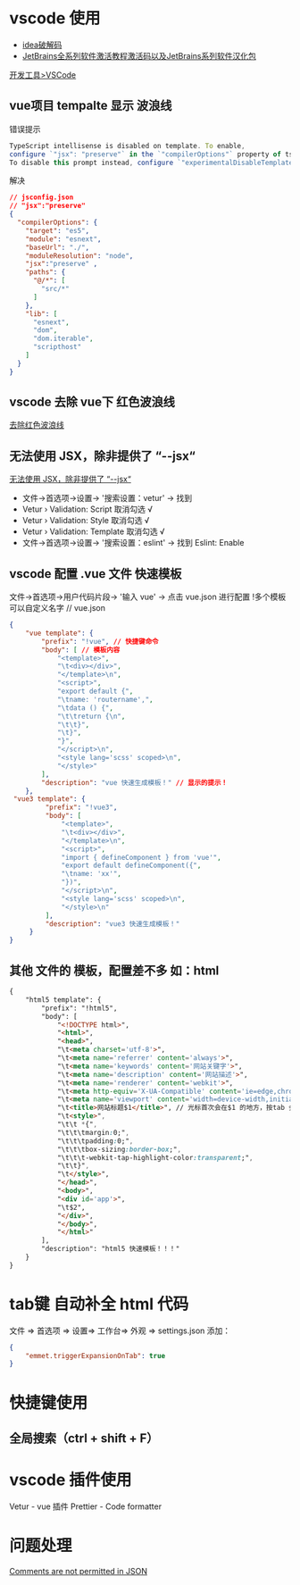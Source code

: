 # vscode 使用

- [idea破解码](https://www.yht7.com/cate/123)
- [JetBrains全系列软件激活教程激活码以及JetBrains系列软件汉化包](https://www.macwk.com/article/jetbrains-crack)

[开发工具>VSCode](https://www.php.cn/tool/vscode/)

## vue项目 tempalte 显示 波浪线

错误提示

``` js
TypeScript intellisense is disabled on template. To enable, 
configure `"jsx": "preserve"` in the `"compilerOptions"` property of tsconfig or jsconfig. 
To disable this prompt instead, configure `"experimentalDisableTemplateSupport": true` in `"vueCompilerOptions"` property.volar
```

解决

``` json
// jsconfig.json
// "jsx":"preserve"
{
  "compilerOptions": {
    "target": "es5",
    "module": "esnext",
    "baseUrl": "./",
    "moduleResolution": "node",
    "jsx":"preserve" ,
    "paths": {
      "@/*": [
        "src/*"
      ]
    },
    "lib": [
      "esnext",
      "dom",
      "dom.iterable",
      "scripthost"
    ]
  }
}

```

## vscode 去除 vue下 红色波浪线

[去除红色波浪线](https://blog.csdn.net/weixin_30570101/article/details/101775614)

## 无法使用 JSX，除非提供了 “--jsx“

[无法使用 JSX，除非提供了 “--jsx“](https://blog.csdn.net/weixin_42164539/article/details/124075375)

- 文件->首选项->设置-> '搜索设置：vetur' -> 找到
- Vetur › Validation: Script 取消勾选 √
- Vetur › Validation: Style 取消勾选 √
- Vetur › Validation: Template 取消勾选 √
- 文件->首选项->设置-> '搜索设置：eslint' -> 找到 Eslint: Enable

## vscode 配置 .vue 文件 快速模板

文件->首选项->用户代码片段-> '输入 vue' -> 点击 vue.json 进行配置
!多个模板可以自定义名字
// vue.json

``` json
{
    "vue template": {
        "prefix": "!vue", // 快捷键命令
        "body": [ // 模板内容
            "<template>",
            "\t<div></div>",
            "</template>\n",
            "<script>",
            "export default {",
            "\tname: 'routername',",
            "\tdata () {",
            "\t\treturn {\n",
            "\t\t}",
            "\t}",
            "}",
            "</script>\n",
            "<style lang='scss' scoped>\n",
            "</style>"
        ],
        "description": "vue 快速生成模板！" // 显示的提示！
    },
 "vue3 template": {
         "prefix": "!vue3",
         "body": [
             "<template>",
             "\t<div></div>",
             "</template>\n",
             "<script>",
             "import { defineComponent } from 'vue'",
             "export default defineComponent({",
             "\tname: 'xx'",
             "})",
             "</script>\n",
             "<style lang='scss' scoped>\n",
             "</style>\n"
         ],
         "description": "vue3 快速生成模板！"
     }
}
```

## 其他 文件的 模板，配置差不多 如：html

``` html
{
    "html5 template": {
        "prefix": "!html5",
        "body": [
            "<!DOCTYPE html>",
            "<html>",
            "<head>",
            "\t<meta charset='utf-8'>",
            "\t<meta name='referrer' content='always'>",
            "\t<meta name='keywords' content='网站关键字'>",
            "\t<meta name='description' content='网站描述'>",
            "\t<meta name='renderer' content='webkit'>",
            "\t<meta http-equiv='X-UA-Compatible' content='ie=edge,chrome=1'>",
            "\t<meta name='viewport' content='width=device-width,initial-scale=1,maximum-scale=1,minimum-scale=1,user-scalable=no, shrink-to-fit=no' viewport-fit=cover />",
            "\t<title>网站标题$1</title>", // 光标首次会在$1 的地方，按tab 会跳到 $2
            "\t<style>",
            "\t\t *{",
            "\t\t\tmargin:0;",
            "\t\t\tpadding:0;",
            "\t\t\tbox-sizing:border-box;",
            "\t\t\t-webkit-tap-highlight-color:transparent;",
            "\t\t}",
            "\t</style>",
            "</head>",
            "<body>",
            "<div id='app'>",
            "\t$2",
            "</div>",
            "</body>",
            "</html>"
        ],
        "description": "html5 快速模板！！！"
    }
}
```

# tab键 自动补全 html 代码

文件 => 首选项 => 设置=> 工作台=> 外观 => settings.json 添加：

``` json
{
    "emmet.triggerExpansionOnTab": true
}
```

# 快捷键使用

## 全局搜索（ctrl + shift + F）

# vscode 插件使用

Vetur - vue 插件
Prettier - Code formatter

# 问题处理

[Comments are not permitted in JSON](https://blog.csdn.net/qq_21271511/article/details/108219791)
